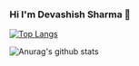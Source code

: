### Hi I'm Devashish Sharma 👋

[![Top Langs](https://github-readme-stats.vercel.app/api/top-langs/?username=Askydev&layout=compact&theme=dark)](https://github.com/Askydev/github-readme-stats)

![Anurag's github stats](https://github-readme-stats.vercel.app/api?username=Askydev&show_icons=true&theme=dark)

<!--

Here are some ideas to get you started:

- 🔭 I’m currently working on ...
- 🌱 I’m currently learning ...
- 👯 I’m looking to collaborate on ...
- 🤔 I’m looking for help with ...
- 💬 Ask me about ...
- 📫 How to reach me: ...
- 😄 Pronouns: ...
- ⚡ Fun fact: ...
-->

